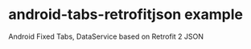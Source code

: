 android-tabs-retrofitjson example
========
Android Fixed Tabs, DataService based on Retrofit 2 JSON 

